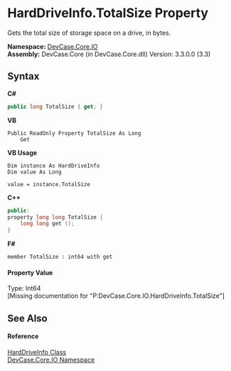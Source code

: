 # HardDriveInfo.TotalSize Property 
 

Gets the total size of storage space on a drive, in bytes.

**Namespace:**&nbsp;<a href="N_DevCase_Core_IO">DevCase.Core.IO</a><br />**Assembly:**&nbsp;DevCase.Core (in DevCase.Core.dll) Version: 3.3.0.0 (3.3)

## Syntax

**C#**<br />
``` C#
public long TotalSize { get; }
```

**VB**<br />
``` VB
Public ReadOnly Property TotalSize As Long
	Get
```

**VB Usage**<br />
``` VB Usage
Dim instance As HardDriveInfo
Dim value As Long

value = instance.TotalSize

```

**C++**<br />
``` C++
public:
property long long TotalSize {
	long long get ();
}
```

**F#**<br />
``` F#
member TotalSize : int64 with get

```


#### Property Value
Type: Int64<br />\[Missing <value> documentation for "P:DevCase.Core.IO.HardDriveInfo.TotalSize"\]

## See Also


#### Reference
<a href="T_DevCase_Core_IO_HardDriveInfo">HardDriveInfo Class</a><br /><a href="N_DevCase_Core_IO">DevCase.Core.IO Namespace</a><br />